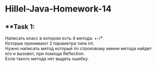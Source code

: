 # Hillel-Java-Homework-14

## **Task 1: 
Написать класс в котором есть 4 метода: +-/*  
Которые принимают 2 параметра типа int.  
Нужно написать метод который по строковому имени метода найдет его и вызовет, при помощи Reflection.  
Если такого метода нет выдать ошибку.  
